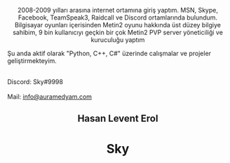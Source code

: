 <p align="center">
2008-2009 yılları arasına internet ortamına giriş yaptım. MSN, Skype, Facebook, TeamSpeak3, Raidcall ve Discord ortamlarında bulundum.<br>
Bilgisayar oyunları içerisinden Metin2 oyunu hakkında üst düzey bilgiye sahibim, 9 bin kullanıcıyı geçkin bir çok Metin2 PVP server yöneticiliği ve kuruculuğu yaptım<br>

Şu anda aktif olarak "Python, C++, C#" üzerinde calışmalar ve projeler geliştirmekteyim.<br>

</br>Discord: Sky#9998<br>
</br>Mail: info@auramedyam.com<br>
</p>

<h2 align="center">Hasan Levent Erol</h2>
<h1 align="center">Sky</h1>
